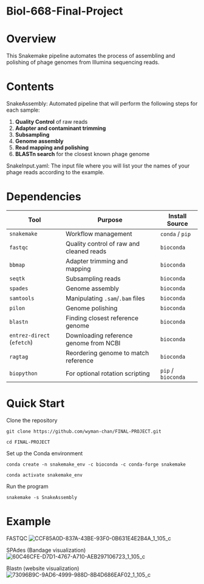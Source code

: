 # Biol-668-Final-Project

# Overview
This Snakemake pipeline automates the process of assembling and polishing of phage genomes from Illumina sequencing reads.

# Contents
SnakeAssembly: Automated pipeline that will perform the following steps for each sample:

  1. **Quality Control** of raw reads 
  2. **Adapter and contaminant trimming** 
  3. **Subsampling** 
  4. **Genome assembly** 
  5. **Read mapping and polishing** 
  6. **BLASTn search** for the closest known phage genome

SnakeInput.yaml: The input file where you will list your the names of your phage reads according to the example.

# Dependencies

| Tool                       | Purpose                                  | Install Source     |
| -------------------------- | ---------------------------------------- | ------------------ |
| `snakemake`                | Workflow management                      | `conda` / `pip`    |
| `fastqc`                   | Quality control of raw and cleaned reads | `bioconda`         |
| `bbmap`                    | Adapter trimming and mapping             | `bioconda`         |
| `seqtk`                    | Subsampling reads                        | `bioconda`         |
| `spades`                   | Genome assembly                          | `bioconda`         |
| `samtools`                 | Manipulating `.sam`/`.bam` files         | `bioconda`         |
| `pilon`                    | Genome polishing                         | `bioconda`         |
| `blastn`                   | Finding closest reference genome         | `bioconda`         |
| `entrez-direct` (`efetch`) | Downloading reference genome from NCBI   | `bioconda`         |
| `ragtag`                   | Reordering genome to match reference     | `bioconda`         |
| `biopython`                | For optional rotation scripting          | `pip` / `bioconda` |

# Quick Start
Clone the repository

`git clone https://github.com/wyman-chan/FINAL-PROJECT.git`

`cd FINAL-PROJECT`


Set up the Conda environment

`conda create -n snakemake_env -c bioconda -c conda-forge snakemake`

`conda activate snakemake_env`


Run the program

`snakemake -s SnakeAssembly`


# Example
FASTQC
![CCF85A0D-837A-43BE-93F0-0B631E4E2B4A_1_105_c](https://github.com/user-attachments/assets/9eb804d1-cb36-48ea-85d9-93eb0d706c31)

SPAdes (Bandage visualization)
![60C46CFE-D7D1-4767-A710-AEB297106723_1_105_c](https://github.com/user-attachments/assets/bfe1256e-ad55-4fde-96f4-428f0ea4ba02)

Blastn (website visualization)
![73096B9C-9AD6-4999-988D-8B4D686EAF02_1_105_c](https://github.com/user-attachments/assets/ecc89bc1-a9a5-4fd5-bd17-029e1c9a1543)

